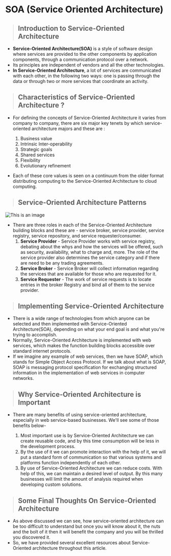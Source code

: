 # SOA (Service Oriented Architecture)

>## Introduction to Service-Oriented Architecture

* **Service-Oriented Architecture(SOA)** is a style of software design where services are provided to the other components by application components, through a communication protocol over a network.
* Its principles are independent of vendors and all the other technologies.
* **In Service-Oriented Architecture**, a lot of services are communicated with each other, in the following two ways: one is passing through the data or through two or more services that coordinate an activity.

>## **Characteristics of Service-Oriented Architecture ?**

* For defining the concepts of Service-Oriented Architecture it varies from company to company, there are six major key tenets by which service-oriented architecture majors and these are :
   1. Business value
   2. Intrinsic Inter-operability
   3. Strategic goals
   4. Shared services
   5. Flexibility
   6. Evolutionary refinement

* Each of these core values is seen on a continuum from the older format distributing computing to the Service-Oriented Architecture to cloud computing.

>## **Service-Oriented Architecture Patterns**

![This is an image](https://miro.medium.com/max/1120/1*CdJSSwWglOA1TWp-FwM9OQ.jpeg)

* There are three roles in each of the Service-Oriented Architecture building blocks and these are  - service broker, service provider, service registry, service repository, and service requester/consumer.
  1. **Service Provider** - Service Provider works with service registry, debating about the whys and how the services will be offered, such as security, availability, what to charge and, more. The role of the service provider also determines the service category and if there are need to be any trading agreements.
  2. **Service Broker** - Service Broker will collect information regarding the services that are available for those who are requested for it.
  3. **Service Requester** - The work of service requests is to locate entries in the broker Registry and bind all of them to the service provider.

>## **Implementing Service-Oriented Architecture**

* There is a wide range of technologies from which anyone can be selected and then implemented with Service-Oriented Architecture(SOA), depending on what your end goal is and what you're trying to accomplish.
* Normally, Service-Oriented Architecture is implemented with web services, which makes the function building blocks accessible over standard internet protocols.
* If we imagine any example of web services, then we have SOAP, which stands for Simple Object Access Protocol. If we talk about what is SOAP, SOAP is messaging protocol specification for exchanging structured information in the implementation of web services in computer networks.

>## **Why Service-Oriented Architecture is Important**

* There are many benefits of using service-oriented architecture, especially in web service-based businesses. We'll see some of those benefits below-

    1. Most important use is by Service-Oriented Architecture we can create reusable code, and by this time consumption will be less in the development process.
    2. By the use of it we can promote interaction with the help of it, we will put a standard form of communication so that various systems and platforms function independently of each other.
    3. By use of Service-Oriented Architecture we can reduce costs. With help of this, we can maintain a desired level of output. By this many businesses will limit the amount of analysis required when developing custom solutions.

>## **Some Final Thoughts On Service-Oriented Architecture**

* As above discussed we can see, how service-oriented architecture can be too difficult to understand but once you will know about it, the nuts and the bolt of it then it will benefit the company and you will be thrilled you discovered it.
* So, we have provided several excellent resources about Service-Oriented architecture throughout this article.
